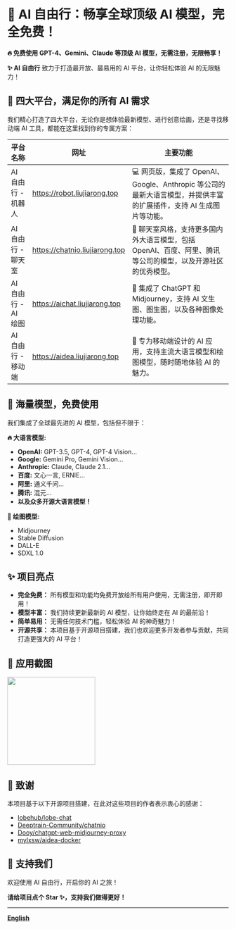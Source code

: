 #  🤖 AI 自由行：畅享全球顶级 AI 模型，完全免费！

**🔥 免费使用 GPT-4、Gemini、Claude 等顶级 AI 模型，无需注册，无限畅享！** 

**✨  AI 自由行**  致力于打造最开放、最易用的 AI 平台，让你轻松体验 AI 的无限魅力！

## 🚀  四大平台，满足你的所有 AI 需求

我们精心打造了四大平台，无论你是想体验最新模型、进行创意绘画，还是寻找移动端 AI 工具，都能在这里找到你的专属方案：

| 平台名称 | 网址 | 主要功能 |
|---|---|---|
| AI 自由行 - 机器人 | https://robot.liujiarong.top |  💻 网页版，集成了 OpenAI、Google、Anthropic 等公司的最新大语言模型，并提供丰富的扩展插件，支持 AI 生成图片等功能。 |
| AI 自由行 - 聊天室 | https://chatnio.liujiarong.top |  💬 聊天室风格，支持更多国内外大语言模型，包括 OpenAI、百度、阿里、腾讯等公司的模型，以及开源社区的优秀模型。 |
| AI 自由行 - AI 绘图 | https://aichat.liujiarong.top | 🎨  集成了 ChatGPT 和 Midjourney，支持 AI 文生图、图生图，以及各种图像处理功能。 |
| AI 自由行 - 移动端 | https://aidea.liujiarong.top | 🚀  专为移动端设计的 AI 应用，支持主流大语言模型和绘图模型，随时随地体验 AI 的魅力。 |

## 🎉  海量模型，免费使用

我们集成了全球最先进的 AI 模型，包括但不限于：

**🔥  大语言模型:**

* **OpenAI:** GPT-3.5, GPT-4, GPT-4 Vision...
* **Google:** Gemini Pro, Gemini Vision...
* **Anthropic:** Claude, Claude 2.1...
* **百度:** 文心一言, ERNIE...
* **阿里:** 通义千问...
* **腾讯:** 混元...
* **以及众多开源大语言模型！**

**🎨  绘图模型:**

* Midjourney
* Stable Diffusion
* DALL-E
* SDXL 1.0

## ✨  项目亮点

* **完全免费：**  所有模型和功能均免费开放给所有用户使用，无需注册，即开即用！
* **模型丰富：**  我们持续更新最新的 AI 模型，让你始终走在 AI 的最前沿！
* **简单易用：**  无需任何技术门槛，轻松体验 AI 的神奇魅力！
* **开源共享：**  本项目基于开源项目搭建，我们也欢迎更多开发者参与贡献，共同打造更强大的 AI 平台！

##  🎨 应用截图
<img src="http://upimage.liujiarong.top/app/thumb.php?img=/i/2023/12/31/12kpwbs.png"  width="200" />

## 🙏  致谢

本项目基于以下开源项目搭建，在此对这些项目的作者表示衷心的感谢：

* [lobehub/lobe-chat](https://github.com/lobehub/lobe-chat)
* [Deeptrain-Community/chatnio](https://github.com/Deeptrain-Community/chatnio)
* [Dooy/chatgpt-web-midjourney-proxy](https://github.com/Dooy/chatgpt-web-midjourney-proxy)
* [mylxsw/aidea-docker](https://github.com/mylxsw/aidea-docker)


## 💖 支持我们

欢迎使用 AI 自由行，开启你的 AI 之旅！

**请给项目点个 Star ✨，支持我们做得更好！** 

---

**[English](README_EN.md)**
